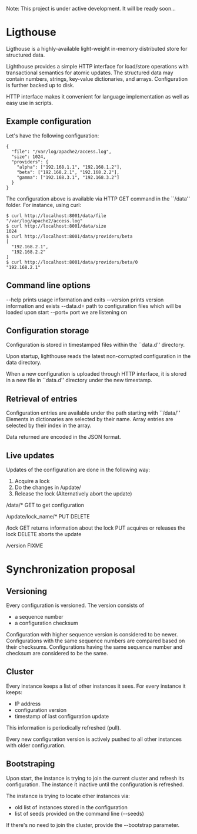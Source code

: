 

Note: This project is under active development. It will be ready soon...


Ligthouse
=========

Ligthouse is a highly-available light-weight in-memory distributed store for
structured data.

Lighthouse provides a simple HTTP interface for load/store operations with
transactional semantics for atomic updates. The structured data may contain
numbers, strings, key-value dictionaries, and arrays. Configuration is further
backed up to disk.

HTTP interface makes it convenient for language implementation as well as easy
use in scripts.



Example configuration
---------------------

Let's have the following configuration:

    {
      "file": "/var/log/apache2/access.log",
      "size": 1024,
      "providers": {
    	"alpha": ["192.168.1.1", "192.168.1.2"],
    	"beta": ["192.168.2.1", "192.168.2.2"],
    	"gamma": ["192.168.3.1", "192.168.3.2"]
      }
    }

The configuration above is available via HTTP GET command in the ``/data''
folder. For instance, using curl:

    $ curl http://localhost:8001/data/file
    "/var/log/apache2/access.log"
    $ curl http://localhost:8001/data/size
    1024
    $ curl http://localhost:8001/data/providers/beta
    [
      "192.168.2.1", 
      "192.168.2.2"
    ]
    $ curl http://localhost:8001/data/providers/beta/0
    "192.168.2.1"


Command line options
--------------------

--help		prints usage information and exits
--version	prints version information and exists
--data.d=	path to configuration files which will be loaded upon start
--port=		port we are listening on


Configuration storage
---------------------

Configuration is stored in timestamped files within the ``data.d'' directory.

Upon startup, lighthouse reads the latest non-corrupted configuration in the
data directory.

When a new configuration is uploaded through HTTP interface, it is stored in
a new file in ``data.d'' directory under the new timestamp.


Retrieval of entries
--------------------

Configuration entries are available under the path starting with ``/data/''
Elements in dictionaries are selected by their name. Array entries are selected
by their index in the array.

Data returned are encoded in the JSON format.


Live updates
------------

Updates of the configuration are done in the following way:

1. Acquire a lock
2. Do the changes in /update/
3. Release the lock (Alternatively abort the update)

/data/*
	GET to get configuration

/update/lock_name/*
	PUT
	DELETE

/lock
	GET returns information about the lock
	PUT acquires or releases the lock
	DELETE aborts the update

/version
FIXME



Synchronization proposal
========================


Versioning
----------

Every configuration is versioned. The version consists of

- a sequence number
- a configuration checksum

Configuration with higher sequence version is considered to be newer.
Configurations with the same sequence numbers are compared based on their
checksums. Configurations having the same sequence number and checksum are
considered to be the same.


Cluster
-------

Every instance keeps a list of other instances it sees. For every instance it keeps:

- IP address
- configuration version
- timestamp of last configuration update

This information is periodically refreshed (pull).

Every new configuration version is actively pushed to all other instances with
older configuration.

Bootstraping
------------

Upon start, the instance is trying to join the current cluster and refresh its
configuration. The instance it inactive until the configuration is refreshed.

The instance is trying to locate other instances via:

- old list of instances stored in the configuration
- list of seeds provided on the command line (--seeds)

If there's no need to join the cluster, provide the --bootstrap parameter.

